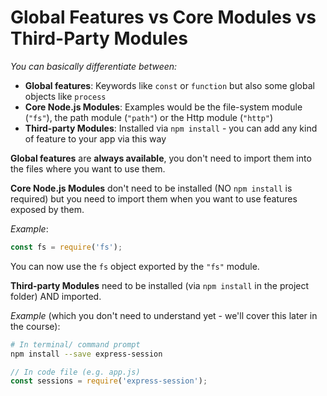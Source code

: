 # Global Features vs Core Modules vs Third-Party Modules

*You can basically differentiate between:*

- **Global features**: Keywords like `const` or `function` but also some global objects like `process`
- **Core Node.js Modules**: Examples would be the file-system module (`"fs"`), the path module (`"path"`) or the Http module (`"http"`)
- **Third-party Modules**: Installed via `npm install` - you can add any kind of feature to your app via this way

**Global features** are **always available**, you don't need to import them into the files where you want to use them.

**Core Node.js Modules** don't need to be installed (NO `npm install` is required) but you need to import them when you want to use features exposed by them.

*Example*:

```js
const fs = require('fs');
```

You can now use the `fs` object exported by the `"fs"` module.

**Third-party Modules** need to be installed (via `npm install` in the project folder) AND imported.

*Example* (which you don't need to understand yet - we'll cover this later in the course):

```bash
# In terminal/ command prompt
npm install --save express-session
```

```js
// In code file (e.g. app.js)
const sessions = require('express-session');
```
